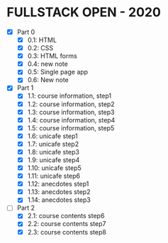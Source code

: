 # FULLSTACK OPEN - 2020

- [x] Part 0
  - [x] 0.1: HTML
  - [x] 0.2: CSS
  - [x] 0.3: HTML forms
  - [x] 0.4: new note
  - [x] 0.5: Single page app
  - [x] 0.6: New note
- [x] Part 1
  - [x] 1.1: course information, step1
  - [x] 1.2: course information, step2
  - [x] 1.3: course information, step3
  - [x] 1.4: course information, step4
  - [x] 1.5: course information, step5
  - [x] 1.6: unicafe step1
  - [x] 1.7: unicafe step2
  - [x] 1.8: unicafe step3
  - [x] 1.9: unicafe step4
  - [x] 1.10: unicafe step5
  - [x] 1.11: unicafe step6
  - [x] 1.12: anecdotes step1
  - [x] 1.13: anecdotes step2
  - [x] 1.14: anecdotes step3
- [ ] Part 2
  - [x] 2.1: course contents step6
  - [x] 2.2: course contents step7
  - [x] 2.3: course contents step8
